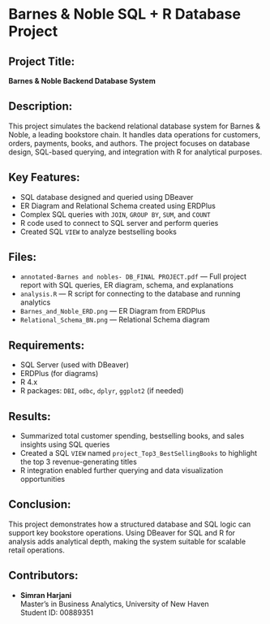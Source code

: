 # Barnes & Noble SQL + R Database Project

## Project Title:  
**Barnes & Noble Backend Database System**

## Description:  
This project simulates the backend relational database system for Barnes & Noble, a leading bookstore chain. It handles data operations for customers, orders, payments, books, and authors. The project focuses on database design, SQL-based querying, and integration with R for analytical purposes.

## Key Features:
- SQL database designed and queried using DBeaver
- ER Diagram and Relational Schema created using ERDPlus
- Complex SQL queries with `JOIN`, `GROUP BY`, `SUM`, and `COUNT`
- R code used to connect to SQL server and perform queries
- Created SQL `VIEW` to analyze bestselling books

## Files:
- `annotated-Barnes and nobles- DB_FINAL PROJECT.pdf` — Full project report with SQL queries, ER diagram, schema, and explanations  
- `analysis.R` — R script for connecting to the database and running analytics  
- `Barnes_and_Noble_ERD.png` — ER Diagram from ERDPlus  
- `Relational_Schema_BN.png` — Relational Schema diagram  

## Requirements:
- SQL Server (used with DBeaver)
- ERDPlus (for diagrams)
- R 4.x  
- R packages: `DBI`, `odbc`, `dplyr`, `ggplot2` (if needed)

## Results:
- Summarized total customer spending, bestselling books, and sales insights using SQL queries
- Created a SQL `VIEW` named `project_Top3_BestSellingBooks` to highlight the top 3 revenue-generating titles
- R integration enabled further querying and data visualization opportunities

## Conclusion:
This project demonstrates how a structured database and SQL logic can support key bookstore operations. Using DBeaver for SQL and R for analysis adds analytical depth, making the system suitable for scalable retail operations.

## Contributors:
- **Simran Harjani**  
  Master’s in Business Analytics, University of New Haven  
  Student ID: 00889351
